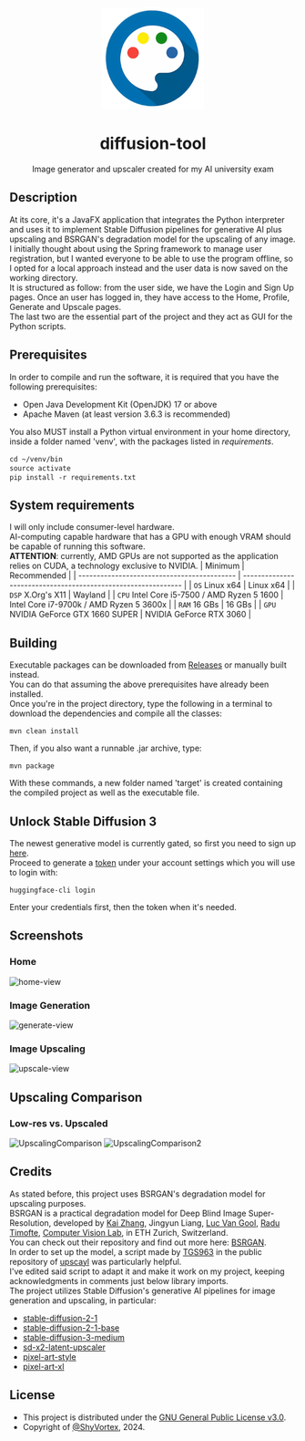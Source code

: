 <p align="center">
  <img width="180" src="src/main/resources/tool/logo-512.png" alt="diffusion-tool"></img>
  <h1 align="center">diffusion-tool</h1>
  <p align="center">Image generator and upscaler created for my AI university exam
</p>

## Description
At its core, it's a JavaFX application that integrates the Python interpreter and uses it to implement Stable Diffusion pipelines for generative AI plus upscaling 
and BSRGAN's degradation model for the upscaling of any image.  
I initially thought about using the Spring framework to manage user registration, but I wanted everyone to be able to use the program offline, so I opted 
for a local approach instead and the user data is now saved on the working directory.  
It is structured as follow: from the user side, we have the Login and Sign Up pages. Once an user has logged in, they have access to the Home, Profile, Generate
and Upscale pages.  
The last two are the essential part of the project and they act as GUI for the Python scripts.

## Prerequisites
In order to compile and run the software, it is required that you have the following prerequisites:
- Open Java Development Kit (OpenJDK) 17 or above
- Apache Maven (at least version 3.6.3 is recommended)
 
You also MUST install a Python virtual environment in your home directory, inside a folder named 'venv',
with the packages listed in *requirements*.
 ```shell
 cd ~/venv/bin
 source activate
 pip install -r requirements.txt
 ```

## System requirements
I will only include consumer-level hardware.  
AI-computing capable hardware that has a GPU with enough VRAM should be capable of running this software.  
**ATTENTION**: currently, AMD GPUs are not supported as the application relies on CUDA, a technology exclusive to NVIDIA.
|                 Minimum                     |                         Recommended                           |
| ------------------------------------------- | ------------------------------------------------------------- |
| `OS` Linux x64                              | Linux x64                                                     |
| `DSP` X.Org's X11                           | Wayland                                                       |
| `CPU` Intel Core i5-7500 / AMD Ryzen 5 1600 | Intel Core i7-9700k / AMD Ryzen 5 3600x                       |
| `RAM` 16 GBs                                | 16 GBs                                                        |
| `GPU` NVIDIA GeForce GTX 1660 SUPER         | NVIDIA GeForce RTX 3060                                       |

## Building
Executable packages can be downloaded from [Releases](https://github.com/ShyVortex/diffusion-tool/releases) or manually built instead.  
You can do that assuming the above prerequisites have already been installed.  
Once you're in the project directory, type the following in a terminal to download the dependencies and compile all the classes:
 ```shell
 mvn clean install
 ```
Then, if you also want a runnable .jar archive, type:
 ```shell
 mvn package
 ```
With these commands, a new folder named 'target' is created containing the compiled project as well as the executable file.

## Unlock Stable Diffusion 3
The newest generative model is currently gated, so first you need to sign up [here](https://huggingface.co/stabilityai/stable-diffusion-3-medium-diffusers).  
Proceed to generate a [token](https://huggingface.co/settings/tokens) under your account settings which you will use to login with:
 ```shell
 huggingface-cli login
 ```
Enter your credentials first, then the token when it's needed.

## Screenshots
### Home
![home-view](https://github.com/user-attachments/assets/50052e5a-c8a4-4eaa-b39f-ae537c81fb9f)
### Image Generation
![generate-view](https://github.com/user-attachments/assets/dc8239d9-faa7-4a88-bb09-7d808763220c)
### Image Upscaling
![upscale-view](https://github.com/user-attachments/assets/db703513-dc09-4344-96c8-1a6c0ce5d246)

## Upscaling Comparison
### Low-res vs. Upscaled
![UpscalingComparison](https://github.com/ShyVortex/diffusion-tool/assets/111277410/0e380dda-36f4-4187-8ff2-9cf287dca06d)
![UpscalingComparison2](https://github.com/ShyVortex/diffusion-tool/assets/111277410/05f0d876-1b9b-4b50-8dba-c558abf815fe)

## Credits
As stated before, this project uses BSRGAN's degradation model for upscaling purposes.  
BSRGAN is a practical degradation model for Deep Blind Image Super-Resolution, developed by [Kai Zhang](https://cszn.github.io/), Jingyun Liang, 
[Luc Van Gool](https://vision.ee.ethz.ch/people-details.OTAyMzM=.TGlzdC8zMjQ4LC0xOTcxNDY1MTc4.html), [Radu Timofte](http://people.ee.ethz.ch/~timofter/),
[Computer Vision Lab](https://vision.ee.ethz.ch/the-institute.html), in ETH Zurich, Switzerland.  
You can check out their repository and find out more here: [BSRGAN](https://github.com/cszn/BSRGAN).    
In order to set up the model, a script made by [TGS963](https://github.com/TGS963) in the public repository of [upscayl](https://github.com/upscayl/upscayl) was particularly helpful.  
I've edited said script to adapt it and make it work on my project, keeping acknowledgments in comments just below library imports.  
The project utilizes Stable Diffusion's generative AI pipelines for image generation and upscaling, in particular:  
+ [stable-diffusion-2-1](https://huggingface.co/stabilityai/stable-diffusion-2-1)
+ [stable-diffusion-2-1-base](https://huggingface.co/stabilityai/stable-diffusion-2-1-base)
+ [stable-diffusion-3-medium](https://huggingface.co/stabilityai/stable-diffusion-3-medium-diffusers)
+ [sd-x2-latent-upscaler](https://huggingface.co/stabilityai/sd-x2-latent-upscaler)
+ [pixel-art-style](https://huggingface.co/kohbanye/pixel-art-style)
+ [pixel-art-xl](https://huggingface.co/nerijs/pixel-art-xl)

## License
- This project is distributed under the [GNU General Public License v3.0](https://github.com/ShyVortex/diffusion-tool/blob/master/LICENSE.md).
- Copyright of [@ShyVortex](https://github.com/ShyVortex), 2024.
